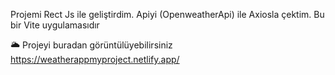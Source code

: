 Projemi Rect Js ile geliştirdim.
Apiyi (OpenweatherApi) ile Axiosla çektim.
Bu bir Vite uygulamasıdır




  🌥
  Projeyi buradan görüntülüyebilirsiniz
  https://weatherappmyproject.netlify.app/
 
